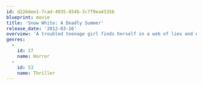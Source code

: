 ```yaml
---
id: d226dee1-7cad-4935-854b-3c7f9ea4335b
blueprint: movie
title: 'Snow White: A Deadly Summer'
release_date: '2012-03-16'
overview: 'A troubled teenage girl finds herself in a web of lies and deceit when her stepmother attempts to murder her by sending her to a discipline camp.'
genres:
  -
    id: 27
    name: Horror
  -
    id: 53
    name: Thriller
---
```

